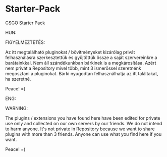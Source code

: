 # Starter-Pack
CSGO Starter Pack

HUN:

FIGYELMEZTETÉS:

Az itt megtalálható pluginokat / bővítményeket kizárólag privát felhasználásra szerkesztettük és gyűjtöttük össze a saját szervereinkre a barátainkkal. Nem áll szándékunkban bárkinek is a megkárosítása. Azért nem privát a Repository mivel több, mint 3 ismerőssel szeretnénk megosztani a pluginokat. Bárki nyugodtan felhasználhatja az itt találtakat, ha szeretné.

Peace! =)


ENG:

WARNING:

The plugins / extensions you have found here have been edited for private use only and collected on our own servers by our friends. We do not intend to harm anyone. It's not private in Repository because we want to share plugins with more than 3 friends. Anyone can use what you find here if you want.

Peace! =)
